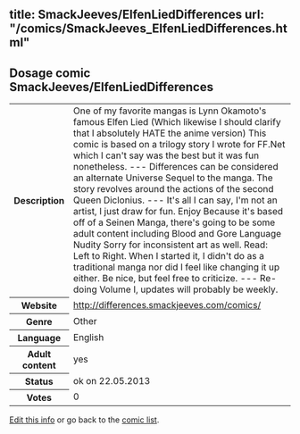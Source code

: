 title: SmackJeeves/ElfenLiedDifferences
url: "/comics/SmackJeeves_ElfenLiedDifferences.html"
---
Dosage comic SmackJeeves/ElfenLiedDifferences
-----------------------------------------

<p id="msg"></p>
<script type="text/javascript">
if (window.location.search === '?edit_info_mail=sent_ok') {
  var elem = document.getElementById("msg");
  elem.innerHTML = 'Edited information sucessfully sent for review, which is usually done daily. Thanks!';
  elem.className = 'ok';
}
</script>
<table class="comicinfo">
<tr>
<th>Description</th><td>One of my favorite mangas is Lynn Okamoto's famous Elfen Lied (Which likewise I should clarify that I absolutely HATE the anime version) This comic is based on a trilogy story I wrote for FF.Net which I can't say was the best but it was fun nonetheless. --- Differences can be considered an alternate Universe Sequel to the manga. The story revolves around the actions of the second Queen Diclonius. --- It's all I can say, I'm not an artist, I just draw for fun. Enjoy Because it's based off of a Seinen Manga, there's going to be some adult content including Blood and Gore Language Nudity Sorry for inconsistent art as well. Read: Left to Right. When I started it, I didn't do as a traditional manga nor did I feel like changing it up either. Be nice, but feel free to criticize. --- Re-doing Volume I, updates will probably be weekly.</td>
</tr>
<tr>
<th>Website</th><td><a href="http://differences.smackjeeves.com/comics/">http://differences.smackjeeves.com/comics/</a></td>
</tr>
<tr>
<th>Genre</th><td>Other</td>
</tr>
<tr>
<th>Language</th><td>English</td>
</tr>
<tr>
<th>Adult content</th><td>yes</td>
</tr>
<tr>
<th>Status</th><td>ok on 22.05.2013</td>
</tr>
<tr>
<th>Votes</th><td>0</td>
</tr>
</table>

[Edit this info](SmackJeeves_ElfenLiedDifferences_edit.html) or go back to the [comic list](../comic-index.html).
